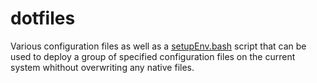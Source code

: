 dotfiles
========

Various configuration files as well as a [setupEnv.bash](https://github.com/tojrobinson/dotfiles/blob/master/setupEnv.bash) script that can be used to deploy a group of specified configuration files on the current system whithout overwriting any native files.
